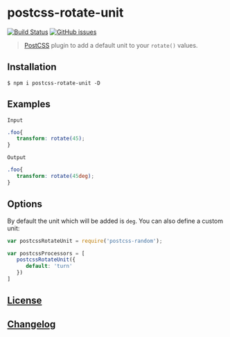 # postcss-rotate-unit
[![Build Status](https://travis-ci.org/SlimMarten/postcss-rotate-unit.svg?branch=master)](https://travis-ci.org/SlimMarten/postcss-rotate-unit) [![GitHub issues](https://img.shields.io/github/issues/SlimMarten/postcss-rotate-unit.svg)](https://github.com/SlimMarten/postcss-rotate-unit/issues)

> [PostCSS](https://github.com/postcss/postcss) plugin to add a default unit to your `rotate()` values.

## Installation

```console
$ npm i postcss-rotate-unit -D
```

## Examples

`Input`

```css
.foo{
   transform: rotate(45);
}
```

`Output`

```css
.foo{
   transform: rotate(45deg);
}
```

## Options

By default the unit which will be added is `deg`.
You can also define a custom unit:

```javascript
var postcssRotateUnit = require('postcss-random');

var postcssProcessors = [
   postcssRotateUnit({
      default: 'turn'
   })
]
```

## [License](https://github.com/SlimMarten/postcss-rotate-unit/blob/master/LICENSE)
## [Changelog](https://github.com/SlimMarten/postcss-rotate-unit/blob/master/CHANGELOG.md)
